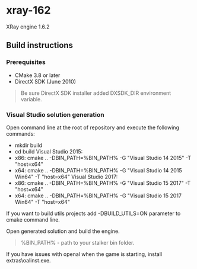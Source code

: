 # xray-162
XRay engine 1.6.2

## Build instructions
### Prerequisites
* CMake 3.8 or later
* DirectX SDK (June 2010)

> Be sure DirectX SDK installer added DXSDK_DIR environment variable.

### Visual Studio solution generation
Open command line at the root of repository and execute the following commands:

* mkdir build
* cd build
Visual Studio 2015:
 * x86: cmake .. -DBIN_PATH=%BIN_PATH% -G "Visual Studio 14 2015" -T "host=x64"
 * x64: cmake .. -DBIN_PATH=%BIN_PATH% -G "Visual Studio 14 2015 Win64" -T "host=x64"
Visual Studio 2017:
 * x86: cmake .. -DBIN_PATH=%BIN_PATH% -G "Visual Studio 15 2017" -T "host=x64"
 * x64: cmake .. -DBIN_PATH=%BIN_PATH% -G "Visual Studio 15 2017 Win64" -T "host=x64"

If you want to build utils projects add -DBUILD_UTILS=ON parameter to cmake command line.

Open generated solution and build the engine.

> %BIN_PATH% - path to your stalker bin folder.

If you have issues with openal when the game is starting, install extras\oalinst.exe.